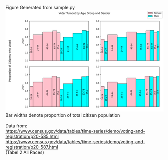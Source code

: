 Figure Generated from sample.py<br>
![plot](./Figure_1.png)
Bar widths denote proportion of total citizen population<br><br>
Data from:<br>
https://www.census.gov/data/tables/time-series/demo/voting-and-registration/p20-585.html<br>
https://www.census.gov/data/tables/time-series/demo/voting-and-registration/p20-587.html
<br>(Tabel 2 All Races)
